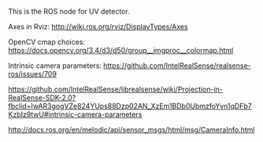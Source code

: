 This is the ROS node for UV detector.

Axes in Rviz:
http://wiki.ros.org/rviz/DisplayTypes/Axes

OpenCV cmap choices:
https://docs.opencv.org/3.4/d3/d50/group__imgproc__colormap.html

Intrinsic camera parameters:
https://github.com/IntelRealSense/realsense-ros/issues/709

https://github.com/IntelRealSense/librealsense/wiki/Projection-in-RealSense-SDK-2.0?fbclid=IwAR3gogVZe824YUps88Dzp02AN_XzEm1BDb0UbmzfoYvn1qDFb7KzbIz9twU#intrinsic-camera-parameters

http://docs.ros.org/en/melodic/api/sensor_msgs/html/msg/CameraInfo.html
